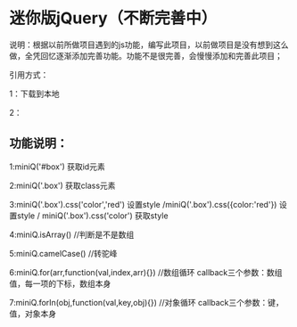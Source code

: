 # 迷你版jQuery（不断完善中）

说明：根据以前所做项目遇到的js功能，编写此项目，以前做项目是没有想到这么做，全凭回忆逐渐添加完善功能。功能不是很完善，会慢慢添加和完善此项目；

引用方式：

1：下载到本地
  
2：<script src='miniQuery.js'></script>


## 功能说明：

1:miniQ('#box') 获取id元素

2:miniQ('.box') 获取class元素

3:miniQ('.box').css('color','red') 设置style /miniQ('.box').css({color:'red'}) 设置style / miniQ('.box').css('color') 获取style

4:miniQ.isArray() //判断是不是数组

5:miniQ.camelCase() //转驼峰

6:miniQ.for(arr,function(val,index,arr){}) //数组循环 callback三个参数：数组值，每一项的下标，数组本身

7:miniQ.forIn(obj,function(val,key,obj){}) //对象循环 callback三个参数：键，值，对象本身
